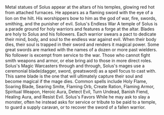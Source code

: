 Metal statues of Solus appear at the altars
of his temples, glowing red hot from
attached furnaces. He appears as a ﬂaming
sword with the eye of a lion on the hilt. His
worshippers bow to him as the god of war,
ﬁre, swords, smithing, and the punisher of
evil.
Solus's Endless War
A temple of Solus is a parade ground for
holy warriors and features a forge at the
altar. Blades are holy to Solus and his
followers. Each warrior swears a pact to
dedicate their mind, body, and soul to the
endless war against evil. When their body
dies, their soul is trapped in their sword
and renders it magical power. Some great
swords are marked with the names of a
dozen or more past wielders. No follower is
excempt from service to the war. Those
who cannot ﬁght smith weapons and
armor, or else bring aid to those in more
direct roles.
Solus's Magic
Warcasters through and through, Solus's
mages use a ceremonial blade(dagger,
sword, greatsword) as a spell focus to cast
with. This same blade is the one that will
ultimately capture their soul and become
magical if the mage dies. Common spells
include Holy Flame, Soaring Blade, Searing
Smite, Flaming Orb, Create Ration,
Flaming Armor, Spiritual Weapon, Heroic
Aura, Detect Evil, Turn Undead, Banish
Fiend, Healing Aura, and Resist Evil.
Solus's Favors
While he may ask to slay a monster, often
he instead asks for service or tribute to be
paid to a temple, to guard a supply caravan,
or to recover the sword of a fallen warrior.